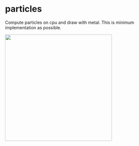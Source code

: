 # particles

Compute particles on cpu and draw with metal. This is minimum implementation as possible.

<kbd><img src="https://user-images.githubusercontent.com/5572875/84697071-7580a680-af88-11ea-9f04-501bb7694909.gif" width="350"></kbd>

